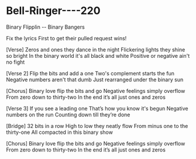 # Bell-Ringer----220
Binary Flipplin -- Binary Bangers


Fix the lyrics First to get their pulled request wins!

[Verse]
Zeros and ones they dance in the night
Flickering lights they shine so bright
In the binary world it's all black and white
Positive or negative ain't no fight

[Verse 2]
Flip the bits and add a one
Two's complement starts the fun
Negative numbers aren't that dumb
Just rearranged under the binary sun

[Chorus]
Binary love flip the bits and go
Negative feelings simply overflow
From zero down to thirty-two
In the end it’s all just ones and zeros

[Verse 3]
If you see a leading one
That’s how you know it's begun
Negative numbers on the run
Counting down till they’re done

[Bridge]
32 bits in a row
High to low they neatly flow
From minus one to the thirty-one
All compacted in this binary show

[Chorus]
Binary love flip the bits and go
Negative feelings simply overflow
From zero down to thirty-two
In the end it’s all just ones and zeros
